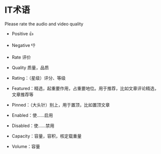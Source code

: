 # IT术语

Please rate the audio and video quality

* Positive 👍
* Negative 👎
* Rate 评价
* Quality 质量，品质

* Rating：（星级）评分、等级
* Featured：精选，起重要作用，占重要地位。用于推荐，比如文章评论精选，文章推荐等
* Pinned：（大头针）别上，用于置顶，比如置顶文章
* Enabled：使……启用
* Disabled：使……禁用
* Capacity：容量，容积，核定载重量
* Volume：容量
